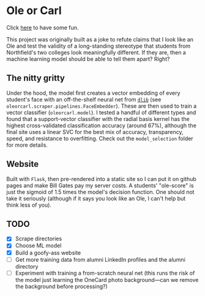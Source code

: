 # Ole or Carl

Click [here](http://alipatti.github.io/oleorcarl/) to have some fun.

This project was originally built as a joke to refute claims that I look like an Ole and test the validity of a long-standing stereotype that students from Northfield's two colleges look meaningfully different. If they are, then a machine learning model should be able to tell them apart? Right?

## The nitty gritty

Under the hood, the model first creates a vector embedding of every student's face with an off-the-shelf neural net from [`dlib`](http://dlib.net/python/index.html#dlib_pybind11.face_recognition_model_v1) (see `oleorcarl.scraper.pipelines.FaceEmbedder`). These are then used to train a vector classifier (`oleorcarl.model`).
I tested a handful of different types and found that a support-vector classifier with the radial basis kernel has the highest cross-validated classification accuracy (around 67%), although the final site uses a linear SVC for the best mix of accuracy, transparency, speed, and resistance to overfitting. Check out the `model_selection` folder for more details.

## Website

Built with `Flask`, then pre-rendered into a static site so I can put it on github pages and make Bill Gates pay my server costs.
A students' "ole-score" is just the sigmoid of 1.5 times the model's decision function.
One should not take it seriously (although if it says you look like an Ole, I can't help but think less of you).

## TODO

- [x] Scrape directories
- [x] Choose ML model
- [x] Build a goofy-ass website
- [ ] Get more training data from alumni LinkedIn profiles and the alumni directory
- [ ] Experiment with training a from-scratch neural net (this runs the risk of the model just learning the OneCard photo background—can we remove the background before processing?)
